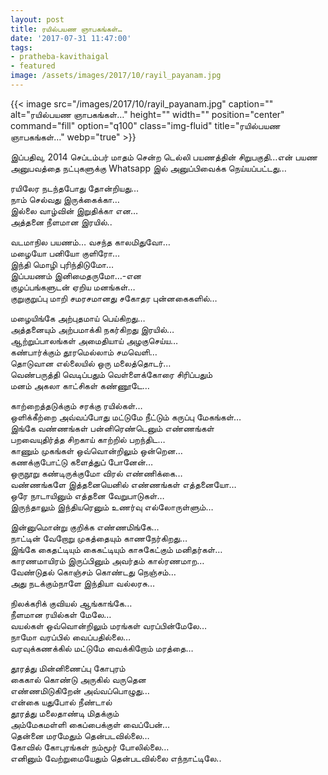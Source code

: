 ```yaml
---
layout: post
title: ரயில்பயண ஞாபகங்கள்…
date: '2017-07-31 11:47:00'
tags:
- pratheba-kavithaigal
- featured
image: /assets/images/2017/10/rayil_payanam.jpg
---
```


{{< image src="/images/2017/10/rayil_payanam.jpg" caption="" alt="ரயில்பயண ஞாபகங்கள்…" height="" width="" position="center" command="fill" option="q100" class="img-fluid" title="ரயில்பயண ஞாபகங்கள்…"  webp="true"  >}}



இப்பதிவு, 2014 செப்டம்பர் மாதம் சென்ற டெல்லி பயணத்தின் சிறுபகுதி…என் பயண அனுபவத்தை நட்புகளுக்கு Whatsapp இல் அனுப்பிவைக்க நெய்யப்பட்டது…

ரயிலேர நடந்தபோது தோன்றியது…  
நாம் செல்வது இருக்கைக்கா…  
இல்லை வாழ்வின் இறுதிக்கா என…  
அத்தனை நீளமான இரயில்..  

வடமாநில பயணம்… வசந்த காலமிதுவோ…  
மழையோ பனியோ குளிரோ…  
இந்தி மொழி புரிந்திடுமோ…  
இப்பயணம் இனிமைதருமோ…-என  
குழப்பங்களுடன் ஏறிய மனங்கள்…  
குறுகுறுப்பு மாறி சமரசமானது சகோதர புன்னகைகளில்…  

மழையிங்கே அற்புதமாய் பெய்கிறது…  
அத்தனையும் அற்பமாக்கி நகர்கிறது இரயில்…  
ஆற்றுப்பாலங்கள் அமைதியாய் அழகுசெய்ய…  
கண்பார்க்கும் தூரமெல்லாம் சமவெளி…  
தொடுவான எல்லையில் ஒரு மலைத்தொடர்…  
வெண்பருத்தி வெடிப்பதும் வெள்ளைக்கோரை சிரிப்பதும்  
மனம் அகலா காட்சிகள் கண்ணூடே…  

காற்றைத்தடுக்கும் சரக்கு ரயில்கள்…  
ஒளிக்கீற்றை அவ்வப்போது மட்டுமே நீட்டும் கருப்பு மேகங்கள்…  
இங்கே வண்ணங்கள் பன்னிரெண்டெனும் எண்ணங்கள்  
பறவையுதிர்த்த சிறகாய் காற்றில் பறந்திட…  
காணும் முகங்கள் ஒவ்வொன்றிலும் ஒன்றென…  
கணக்குபோட்டு களைத்துப் போனேன்…  
ஒருநூறு  கண்டிருக்குமோ விரல் எண்ணிக்கை…  
வண்ணங்களே இத்தனையெனில் எண்ணங்கள்  எத்தனையோ…  
ஒரே நாடாயினும் எத்தனை வேறுபாடுகள்…  
இருந்தாலும் இந்தியரெனும் உணர்வு எல்லோருள்ளும்…  

இன்னுமொன்று குறிக்க எண்ணமிங்கே…  
நாட்டின் வேறோறு முகத்தையும் காணநேர்கிறது…  
இங்கே கைதட்டியும் கைகட்டியும் காசுகேட்கும் மனிதர்கள்…  
காரணமாயிரம் இருப்பினும் அவர்தம் கால்ரணமாற…  
வேண்டுதல் கொஞ்சம் கொண்டது நெஞ்சம்…  
அது நடக்கும்நாளே இந்தியா வல்லரசு…  

நிலக்கரிக் குவியல் ஆங்காங்கே…  
நீளமான ரயில்கள் மேலே…  
வயல்கள் ஒவ்வொன்றிலும் மரங்கள் வரப்பின்மேலே…  
நாமோ வரப்பில் வைப்பதில்லை…  
வரவுக்கணக்கில் மட்டுமே வைக்கிறோம் மரத்தை…  

தூரத்து மின்னிணைப்பு கோபுரம்  
கைகால் கொண்டு அருகில் வருதென  
எண்ணமிடுகிறேன் அவ்வப்பொழுது…  
என்கை யதுபோல் நீண்டால்  
தூரத்து மலைதாண்டி மிதக்கும்  
அம்மேகமள்ளி கைப்பைக்குள் வைப்பேன்…  
தென்னை மரமேதும் தென்படவில்லை…  
கோவில் கோபுரங்கள் நம்மூர் போலில்லை…  
எனினும் வேற்றுமையேதும் தென்படவில்லை எந்நாட்டிலே..
